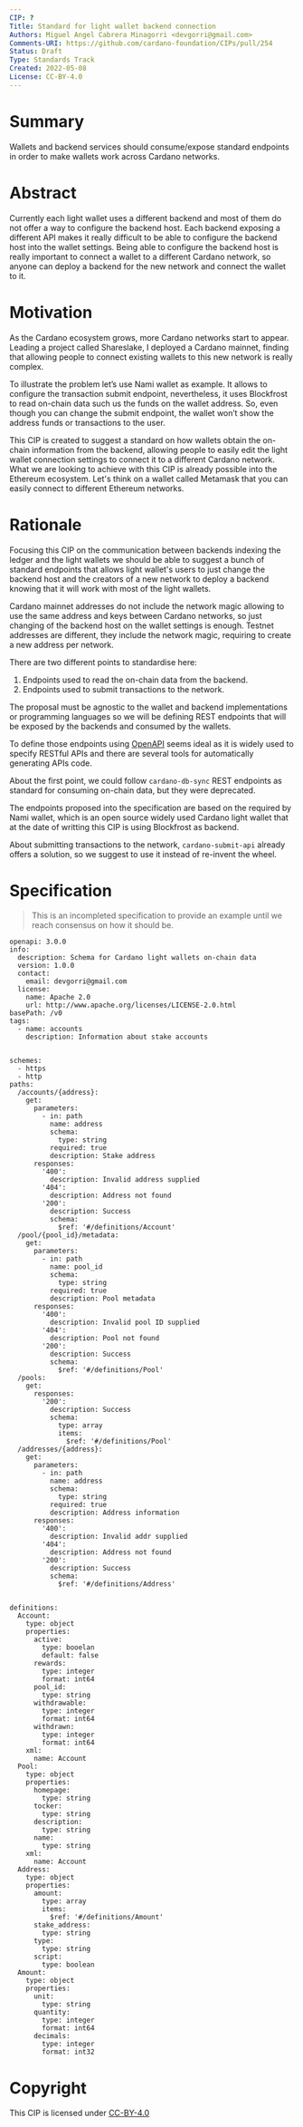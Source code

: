 ```yaml
---
CIP: ?
Title: Standard for light wallet backend connection
Authors: Miguel Angel Cabrera Minagorri <devgorri@gmail.com>
Comments-URI: https://github.com/cardano-foundation/CIPs/pull/254 
Status: Draft
Type: Standards Track 
Created: 2022-05-08
License: CC-BY-4.0
---
```


# **Summary**

Wallets and backend services should consume/expose standard endpoints in order to make wallets work across Cardano networks.

# **Abstract**

Currently each light wallet uses a different backend and most of them do not offer a way to configure the backend host. Each backend exposing a different API makes it really difficult to be able to configure the backend host into the wallet settings.
Being able to configure the backend host is really important to connect a wallet to a different Cardano network, so anyone can deploy a backend for the new network and connect the wallet to it.

# **Motivation**

As the Cardano ecosystem grows, more Cardano networks start to appear. Leading a project called Shareslake, I deployed a Cardano mainnet, finding that allowing people to connect existing wallets to this new network is really complex.

To illustrate the problem let’s use Nami wallet as example. It allows to configure the transaction submit endpoint, nevertheless, it uses Blockfrost to read on-chain data such us the funds on the wallet address. So, even though you can change the submit endpoint, the wallet won’t show the address funds or transactions to the user.

This CIP is created to suggest a standard on how wallets obtain the on-chain information from the backend, allowing people to easily edit the light wallet connection settings to connect it to a different Cardano network.
What we are looking to achieve with this CIP is already possible into the Ethereum ecosystem. Let's think on a wallet called Metamask that you can easily connect to different Ethereum networks.

# **Rationale**

Focusing this CIP on the communication between backends indexing the ledger and the light wallets we should be able to suggest a bunch of standard endpoints that allows light wallet's users to just change the backend host and the creators of a new network to deploy a backend knowing that it will work with most of the light wallets.

Cardano mainnet addresses do not include the network magic allowing to use the same address and keys between Cardano networks, so just changing of the backend host on the wallet settings is enough. Testnet addresses are different, they include the network magic, requiring to create a new address per network.

There are two different points to standardise here:

1. Endpoints used to read the on-chain data from the backend.
2. Endpoints used to submit transactions to the network.

The proposal must be agnostic to the wallet and backend implementations or programming languages so we will be defining REST endpoints that will be exposed by the backends and consumed by the wallets.

To define those endpoints using [OpenAPI](https://swagger.io/specification/) seems ideal as it is widely used to specify RESTful APIs and there are several tools for automatically generating APIs code.

About the first point, we could follow `cardano-db-sync` REST endpoints as standard for consuming on-chain data, but they were deprecated.

The endpoints proposed into the specification are based on the required by Nami wallet, which is an open source widely used Cardano light wallet that at the date of writting this CIP is using Blockfrost as backend.

About submitting transactions to the network, `cardano-submit-api` already offers a solution, so we suggest to use it instead of re-invent the wheel.

# **Specification**

> This is an incompleted specification to provide an example until we reach consensus on how it should be.

```
openapi: 3.0.0
info:
  description: Schema for Cardano light wallets on-chain data
  version: 1.0.0
  contact:
    email: devgorri@gmail.com
  license:
    name: Apache 2.0
    url: http://www.apache.org/licenses/LICENSE-2.0.html
basePath: /v0
tags:
  - name: accounts
    description: Information about stake accounts


schemes:
  - https
  - http
paths:
  /accounts/{address}:
    get:
      parameters:
        - in: path
          name: address
          schema:
            type: string
          required: true
          description: Stake address
      responses:
        '400':
          description: Invalid address supplied
        '404':
          description: Address not found
        '200':
          description: Success
          schema:
            $ref: '#/definitions/Account'
  /pool/{pool_id}/metadata:
    get:
      parameters:
        - in: path
          name: pool_id
          schema:
            type: string
          required: true
          description: Pool metadata
      responses:
        '400':
          description: Invalid pool ID supplied
        '404':
          description: Pool not found
        '200':
          description: Success
          schema:
            $ref: '#/definitions/Pool'
  /pools:
    get:
      responses:
        '200':
          description: Success
          schema:
            type: array
            items:
              $ref: '#/definitions/Pool'
  /addresses/{address}:
    get:
      parameters:
        - in: path
          name: address
          schema:
            type: string
          required: true
          description: Address information
      responses:
        '400':
          description: Invalid addr supplied
        '404':
          description: Address not found
        '200':
          description: Success
          schema:
            $ref: '#/definitions/Address'
      
          
definitions:
  Account:
    type: object
    properties:
      active:
        type: booelan
        default: false
      rewards:
        type: integer
        format: int64
      pool_id:
        type: string
      withdrawable:
        type: integer
        format: int64
      withdrawn:
        type: integer
        format: int64
    xml:
      name: Account
  Pool:
    type: object
    properties:
      homepage:
        type: string
      tocker:
        type: string
      description:
        type: string
      name:
        type: string
    xml:
      name: Account
  Address:
    type: object
    properties:
      amount: 
        type: array
        items:
          $ref: '#/definitions/Amount'
      stake_address:
        type: string
      type:
        type: string
      script:
        type: boolean
  Amount:
    type: object
    properties:
      unit:
        type: string
      quantity:
        type: integer
        format: int64
      decimals:
        type: integer
        format: int32
```

# **Copyright**

This CIP is licensed under [CC-BY-4.0](https://creativecommons.org/licenses/by/4.0/legalcode)
